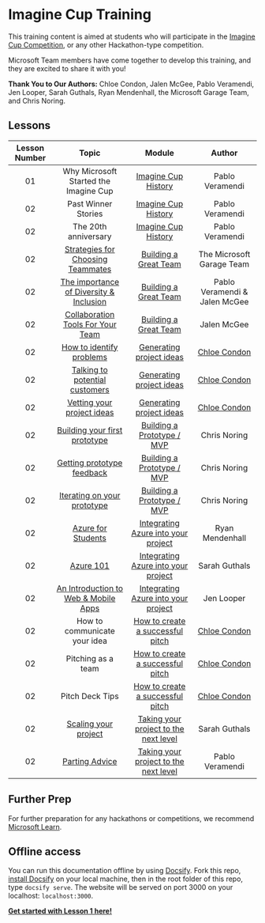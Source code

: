 # Imagine Cup Training

This training content is aimed at students who will participate in the [Imagine Cup Competition](https://imaginecup.microsoft.com/Events), or any other Hackathon-type competition.

Microsoft Team members have come together to develop this training, and they are excited to share it with you!

**Thank You to Our Authors:** Chloe Condon, Jalen McGee, Pablo Veramendi, Jen Looper, Sarah Guthals, Ryan Mendenhall, the Microsoft Garage Team, and Chris Noring. 

## Lessons

| Lesson Number | Topic | Module | Author |
| :-----------: | :---: | :----: | :----: | 
| 01 | Why Microsoft Started the Imagine Cup | [Imagine Cup History](1-History-of-Imagine-Cup/README.md) | Pablo Veramendi |
| 02 | Past Winner Stories | [Imagine Cup History](1-History-of-Imagine-Cup/README.md) | Pablo Veramendi |
| 02 | The 20th anniversary | [Imagine Cup History](1-History-of-Imagine-Cup/README.md) | Pablo Veramendi |
| 02 | [Strategies for Choosing Teammates](2-Building-a-Team/1.%20Strategies%20for%20choosing%20teammates%20that%20are%20right%20for%20you/README.md) | [Building a Great Team](2-Building-a-Team/README.md) | The Microsoft Garage Team|
| 02 | [The importance of Diversity & Inclusion](2-Building-a-Team/2.%20The%20importance%20of%20Team%20Diversity%20%26%20Inclusion/README.md)  | [Building a Great Team](2-Building-a-Team/README.md) | Pablo Veramendi & Jalen McGee |
| 02 | [Collaboration Tools For Your Team](2-Building-a-Team/3.%20Collaboration%20Tools%20for%20Your%20Team/README.md) | [Building a Great Team](2-Building-a-Team/README.md) | Jalen McGee |
| 02 | [How to identify problems](https://github.com/microsoft/ImagineCup/blob/main/3-Generating-Project-Ideas/1/README.md) | [Generating project ideas](3-Generating-Project-Ideas/README.md) | [Chloe Condon](https://twitter.com/ChloeCondon) |
| 02 | [Talking to potential customers](https://github.com/microsoft/ImagineCup/blob/main/3-Generating-Project-Ideas/2/README.md)  | [Generating project ideas](3-Generating-Project-Ideas/README.md) | [Chloe Condon](https://twitter.com/ChloeCondon) |
| 02 | [Vetting your project ideas](https://github.com/microsoft/ImagineCup/tree/main/3-Generating-Project-Ideas/3) | [Generating project ideas](3-Generating-Project-Ideas/README.md) | [Chloe Condon](https://twitter.com/ChloeCondon) |
| 02 | [Building your first prototype](4-Building-A-Prototype/1.%20Building%20your%20first%20prototype/README.md)  | [Building a Prototype / MVP](4-Building-A-Prototype/README.md) | Chris Noring |
| 02 | [Getting prototype feedback](4-Building-A-Prototype/2.%20Getting%20prototype%20feedback/README.md) | [Building a Prototype / MVP](4-Building-A-Prototype/README.md) | Chris Noring |
| 02 | [Iterating on your prototype](4-Building-A-Prototype/3.%20Iterating%20on%20your%20prototype/README.md) | [Building a Prototype / MVP](4-Building-A-Prototype/README.md) | Chris Noring |
| 02 | [Azure for Students](5-Integrating-Azure/1.%20Azure%20for%20Students/README.md) | [Integrating Azure into your project](5-Integrating-Azure/README.md) | Ryan Mendenhall |
| 02 | [Azure 101](5-Integrating-Azure/2.%20Azure%20101/README.md) | [Integrating Azure into your project](5-Integrating-Azure/README.md) | Sarah Guthals |
| 02 | [An Introduction to Web & Mobile Apps](5-Integrating-Azure/3.%20An%20Intro%20to%20Azure%20Web%20%26%20Mobile%20Apps/README.md) | [Integrating Azure into your project](5-Integrating-Azure/README.md) | Jen Looper |
| 02 | How to communicate your idea | [How to create a successful pitch](6-Successful-Pitch/README.md) | [Chloe Condon](https://twitter.com/ChloeCondon) |
| 02 | Pitching as a team | [How to create a successful pitch](6-Successful-Pitch/README.md) | [Chloe Condon](https://twitter.com/ChloeCondon) |
| 02 | Pitch Deck Tips  | [How to create a successful pitch](6-Successful-Pitch/README.md) | [Chloe Condon](https://twitter.com/ChloeCondon) |
| 02 | [Scaling your project](7-Next-Level/1.%20Scaling%20Your%20Project/README.md) | [Taking your project to the next level](7-Next-Level/README.md) | Sarah Guthals |
| 02 | [Parting Advice](7-Next-Level/2.%20Parting%20Words%20%26%20Advice/README.md) | [Taking your project to the next level](7-Next-Level/README.md) | Pablo Veramendi |

## Further Prep

For further preparation for any hackathons or competitions, we recommend [Microsoft Learn](https://docs.microsoft.com/learn).
## Offline access

You can run this documentation offline by using [Docsify](https://docsify.js.org/#/). Fork this repo, [install Docsify](https://docsify.js.org/#/quickstart) on your local machine,  then in the root folder of this repo, type `docsify serve`. The website will be served on port 3000 on your localhost: `localhost:3000`.


[**Get started with Lesson 1 here!**](1.Imagine-Cup-History/1.Imagine-Cup-History/README.md)
